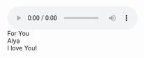 <!DOCTYPE html>
<html lang="en">
  <head>
    <meta charset="UTF-8" />
    <meta name="viewport" content="width=device-width, initial-scale=1.0" />
    <link rel="stylesheet" href="love letter.css" />
    <script src="https://cdnjs.cloudflare.com/ajax/libs/jquery/3.5.1/jquery.min.js"></script>
    <title>Love letter</title>
  </head>
  <body>
    <audio src="Rahasia Hati.mp3" controls></audio>
    <div class="container">  
<div class="valentines">
  <div class="envelope"></div>
  <div class="front"></div>
  <div class="card">
  <div class="text">For You</br>Alya</br>I love You!</div>
  <div class="heart"></div>
  </div>
  <div class="hearts">
    <div class="one"></div>
    <div class="two"></div>
    <div class="three"></div>
    <div class="four"></div>
    <div class="five"></div>
  </div>
</div>
</div>
<div class="shadow"></div>
</div>
    <script src="surat.js"></script>
  </body>
</html>
